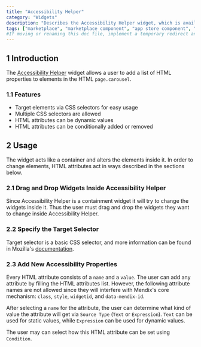 ```yaml
---
title: "Accessibility Helper"
category: "Widgets"
description: "Describes the Accessibility Helper widget, which is available in the Mendix Marketplace."
tags: ["marketplace", "marketplace component", "app store component", "widget", "accessibility helper", "a11y helper", "token", "platform support"]
#If moving or renaming this doc file, implement a temporary redirect and let the respective team know they should update the URL in the product. See Mapping to Products for more details.
---
```


## 1 Introduction

The [Accessibility Helper](https://appstore.home.mendix.com/link/app/47784/) widget allows a user to add a list of HTML properties to elements in the HTML `page.carousel`.

### 1.1 Features

* Target elements via CSS selectors for easy usage
* Multiple CSS selectors are allowed
* HTML attributes can be dynamic values
* HTML attributes can be conditionally added or removed

## 2 Usage

The widget acts like a container and alters the elements inside it. In order to change elements, HTML attributes act in ways described in the sections below.

### 2.1 Drag and Drop Widgets Inside Accessibility Helper

Since Accessibility Helper is a containment widget it will try to change the widgets inside it. Thus the user must drag and drop the widgets they want to change inside Accessibility Helper.

### 2.2 Specify the Target Selector

Target selector is a basic CSS selector, and more information can be found in Mozilla's [documentation](https://developer.mozilla.org/en-US/docs/Web/CSS/CSS_Selectors).

### 2.3 Add New Accessibility Properties

Every HTML attribute consists of a `name` and a `value`. The user can add any attribute by filling the HTML attributes list. However, the following attribute names are not allowed since they will interfere with Mendix's core mechanism: `class`, `style`, `widgetid`, and `data-mendix-id`.

After selecting a `name` for the attribute, the user can determine what kind of value the attribute will get via `Source Type` (`Text` or `Expression`). `Text` can be used for static values, while `Expression` can be used for dynamic values. 

The user may can select how this HTML attribute can be set using `Condition`.
